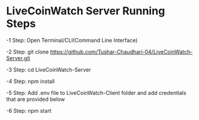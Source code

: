 # LiveCoinWatch Server Running Steps

-1 Step: Open Terminal/CLI(Command Line Interface) 

-2 Step: git clone https://github.com/Tushar-Chaudhari-04/LiveCoinWatch-Server.git

-3 Step: cd LiveCoinWatch-Server

-4 Step: npm install

-5 Step: Add .env file to LiveCoinWatch-Client folder and add credentials that are provided below

-6 Step: npm start
